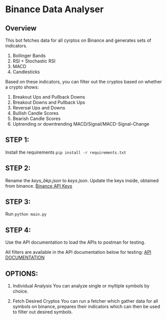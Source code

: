 # Binance Data Analyser

## Overview
This bot fetches data for all cyrptos on Binance and generates sets of indicators.

1. Bollinger Bands
2. RSI + Stochastic RSI
3. MACD
4. Candlesticks

Based on these indicators, you can filter out the cryptos based on whether a crypto shows:

1. Breakout Ups and Pullback Downs
2. Breakout Downs and Pullback Ups
3. Reversal Ups and Downs
4. Bullish Candle Scores
5. Bearish Candle Scores
6. Uptrending or downtrending MACD/Signal/MACD-Signal-Change

## STEP 1:
Install the requirements `pip install -r requirements.txt`

## STEP 2:
Rename the *keys_bkp.json* to *keys.json*. Update the keys inside, obtained from binance. [Binance API Keys](https://www.binance.com/en/support/faq/how-to-create-api-keys-on-binance-360002502072)

## STEP 3:
Run `python main.py`

## STEP 4:
Use the API documentation to load the APIs to postman for testing.

All filters are available in the API documentation below for testing:
[API DOCUMENTATION](https://documenter.getpostman.com/view/12104204/2sAXxTcAsi)

## OPTIONS:

1. Individual Analysis
You can analyze single or myltiple symbols by choice.

2. Fetch Desired Cryptos
You can run a fetcher which gather data for all symbols on binance, prepares their indicators which can then be used to filter out desired symbols.